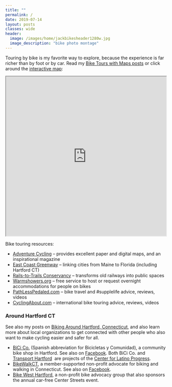 ```yaml
---
title: ""
permalink: /
date: 2019-07-14
layout: posts
classes: wide
header:
  image: /images/home/jackbikesheader1280w.jpg
  image_description: "bike photo montage"
---
```

Touring by bike is my favorite way to explore, because the experience is far richer than by foot or by car. Read my [Bike Tours with Maps posts](https://jackbikes.org/categories/#tours) or click around the [interactive map](https://jackdougherty.github.io/bikemapcode/index.html):

<iframe src="https://jackdougherty.github.io/bikemapcode" width="100%" height="500px"></iframe>

Bike touring resources:
  * [Adventure Cycling](https://www.adventurecycling.org) &#8211; provides excellent paper and digital maps, and an inspirational magazine
  * [East Coast Greenway](http://www.greenway.org/) &#8211; linking cities from Maine to Florida (including Hartford CT)
  * [Rails-to-Trails Conservancy](http://www.railstotrails.org/) &#8211; transforms old railways into public spaces
  * [Warmshowers.org](http://warmshowers.org) &#8211; free service to host or request overnight accommodations for people on bikes
  * [PathLessPedaled.com](http://www.pathlesspedaled.com/) &#8211; bike travel and #supplelife advice, reviews, videos
  * [CyclingAbout.com](https://www.cyclingabout.com/) &#8211; international bike touring advice, reviews, videos

### Around Hartford CT

See also my posts on [Biking Around Hartford, Connecticut](https://jackbikes.org/categories/#hartford), and also learn more about local organizations to get connected with other people who also want to make cycling easier and safer for all.

  * [BiCi Co.](http://bicico.org/) (Spanish abbreviation for Bicicletas y Comunidad), a community bike shop in Hartford. See also on [Facebook](https://www.facebook.com/BiCiCoHartford/). Both BiCi Co. and [Transport Hartford](http://transporthartford.org/)  are projects of the [Center for Latino Progress](http://www.ctprf.org/).
  * [BikeWalkCT](http://www.bikewalkct.org/), a member-supported non-profit advocate for biking and walking in Connecticut. See also on [Facebook](https://www.facebook.com/bikewalkct?fref=ts).
  * [Bike West Hartford](http://www.bikewesthartford.org/), a non-profit bike advocacy group that also sponsors the annual car-free Center Streets event.
